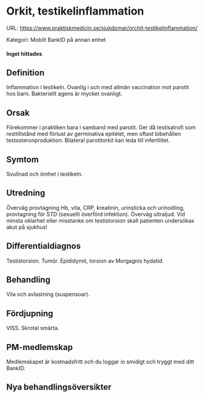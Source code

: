 # Orkit, testikelinflammation

URL: https://www.praktiskmedicin.se/sjukdomar/orchit-testikelinflammation/



Kategori: Mobilt BankID på annan enhet

#### Inget hittades

## Definition

Inflammation i testikeln. Ovanlig i och med allmän vaccination mot parotit hos barn. Bakteriellt agens är mycket ovanligt.

## Orsak

Förekommer i praktiken bara i samband med parotit. Ger då testisatrofi som resttillstånd med förlust av germinativa epitelet, men oftast bibehållen testosteronproduktion. Bilateral parotitorkit kan leda till infertilitet.

## Symtom

Svullnad och ömhet i testikeln.

## Utredning

Överväg provtagning Hb, vita, CRP, kreatinin, urinsticka och urinodling, provtagning för STD (sexuellt överförd infektion). Överväg ultraljud.
Vid minsta oklarhet eller misstanke om testistorsion skall patienten undersökas akut på sjukhus!

## Differentialdiagnos

Testistorsion. Tumör. Epididymit, torsion av Morgagnis hydatid.

## Behandling

Vila och avlastning (suspensoar).

## Fördjupning

VISS. Skrotal smärta.

## PM-medlemskap

Medlemskapet är kostnadsfritt och du loggar in smidigt och tryggt med ditt BankID.

## Nya behandlingsöversikter

